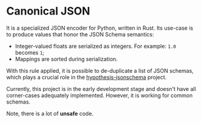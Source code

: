 # Canonical JSON

It is a specialized JSON encoder for Python, written in Rust. Its use-case is to produce values that honor the JSON Schema semantics:

- Integer-valued floats are serialized as integers. For example: `1.0` becomes `1`;
- Mappings are sorted during serialization.

With this rule applied, it is possible to de-duplicate a list of JSON schemas, which plays a crucial role in the [hypothesis-jsonschema](https://github.com/Zac-HD/hypothesis-jsonschema) project.

Currently, this project is in the early development stage and doesn't have all corner-cases adequately implemented. However, it is working for common schemas.

Note, there is a lot of **unsafe** code.
